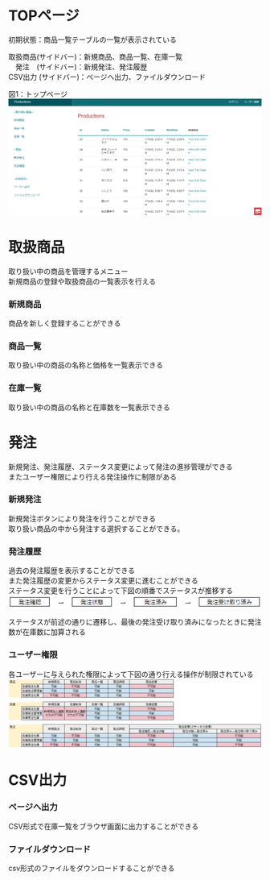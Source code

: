 # TOPページ  
初期状態：商品一覧テーブルの一覧が表示されている  

取扱商品(サイドバー)：新規商品、商品一覧、在庫一覧  
　発注　(サイドバー)：新規発注、発注履歴  
CSV出力 (サイドバー)：ページへ出力、ファイルダウンロード  

図1：トップページ
![top](top.png)
  
# 取扱商品
取り扱い中の商品を管理するメニュー  
新規商品の登録や取扱商品の一覧表示を行える
### 新規商品
商品を新しく登録することができる
### 商品一覧
取り扱い中の商品の名称と価格を一覧表示できる
### 在庫一覧
取り扱い中の商品の名称と在庫数を一覧表示できる
  
  
# 発注  
新規発注、発注履歴、ステータス変更によって発注の進捗管理ができる  
またユーザー権限により行える発注操作に制限がある

### 新規発注
新規発注ボタンにより発注を行うことができる  
取り扱い商品の中から発注する選択することができる。

### 発注履歴
過去の発注履歴を表示することができる  
また発注履歴の変更からステータス変更に進むことができる  
ステータス変更を行うことによって下図の順番でステータスが推移する  
![ステータス画像](status.png)  

ステータスが前述の通りに遷移し、最後の発注受け取り済みになったときに発注数が在庫数に加算される  


### ユーザー権限
各ユーザーに与えられた権限によって下図の通り行える操作が制限されている  
![ユーザー権限](authority_all.png)

# CSV出力
### ページへ出力
CSV形式で在庫一覧をブラウザ画面に出力することができる
### ファイルダウンロード
csv形式のファイルをダウンロードすることができる
